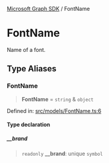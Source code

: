 [Microsoft Graph SDK](README.md) / FontName

# FontName

Name of a font.

## Type Aliases

### FontName

> **FontName** = `string` & `object`

Defined in: [src/models/FontName.ts:6](https://github.com/Future-Secure-AI/microsoft-graph/blob/main/src/models/FontName.ts#L6)

#### Type declaration

##### \_\_brand

> `readonly` **\_\_brand**: unique `symbol`
